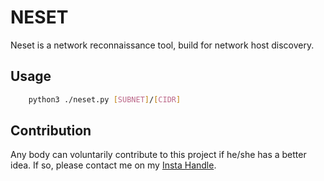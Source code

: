 # NESET

Neset is a network reconnaissance tool, build for network host discovery.

## Usage 

```bash
	python3 ./neset.py [SUBNET]/[CIDR]
```


## Contribution
Any body can voluntarily contribute to this project if he/she has a better idea.
If so, please contact me on my [Insta Handle](https://www.instagram.com/sayanray385/).
